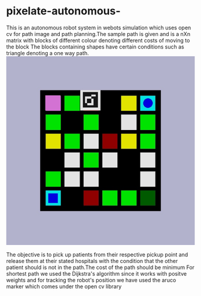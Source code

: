 # pixelate-autonomous-
This is an autonomous robot system in webots simulation which uses open cv for path image and path planning.The sample path is given and is a nXn matrix with blocks of different colour denoting different costs of moving to the block
The blocks containing shapes have certain conditions such as triangle denoting a one way path.
![sample](https://github.com/aniketjohri23/pixelate-autonomous-/blob/main/sample.jpg)

The objective is to pick up patients from their respective pickup point and release them at their stated hospitals with the condition that the other patient should is not in the path.The cost of the path should be minimum
For shortest path we used the Dijkstra's algorithm since it works with positve weights and for tracking the robot's position we have used the aruco marker which comes under the open cv library
